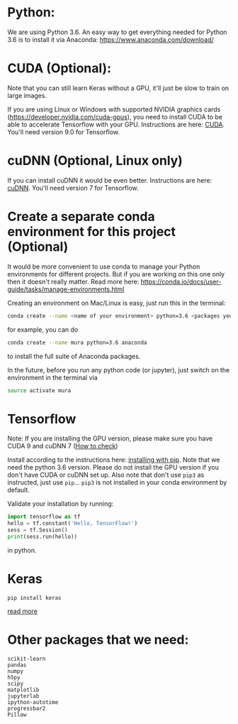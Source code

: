 # Python:
We are using Python 3.6. An easy way to get everything needed for Python 3.6 is to install it via Anaconda: https://www.anaconda.com/download/

# CUDA (Optional):
Note that you can still learn Keras without a GPU, it'll just be slow to train on large images.

If you are using Linux or Windows with supported NVIDIA graphics cards (https://developer.nvidia.com/cuda-gpus), you need to install CUDA to be able to accelerate Tensorflow with your GPU. Instructions are here: [CUDA](https://developer.nvidia.com/cuda-downloads). You'll need version 9.0 for Tensorflow.

# cuDNN (Optional, Linux only)
If you can install cuDNN it would be even better. Instructions are here: [cuDNN](https://docs.nvidia.com/deeplearning/sdk/cudnn-install/index.html). You'll need version 7 for Tensorflow.

# Create a separate conda environment for this project (Optional)
It would be more convenient to use conda to manage your Python environments for different projects. But if you are working on this one only then it doesn't really matter. Read more here: https://conda.io/docs/user-guide/tasks/manage-environments.html

Creating an environment on Mac/Linux is easy, just run this in the terminal:
```bash
conda create --name <name of your environment> python=3.6 <packages you want>
```

for example, you can do 
```bash
conda create --name mura python=3.6 anaconda
```
to install the full suite of Anaconda packages.

In the future, before you run any python code (or jupyter), just switch on the environment in the terminal via
```bash
source activate mura
```

# Tensorflow 
Note: If you are installing the GPU version, please make sure you have CUDA 9 and cuDNN 7 ([How to check](https://medium.com/@changrongko/nv-how-to-check-cuda-and-cudnn-version-e05aa21daf6c))

Install according to the instructions here: [installing with pip](https://www.tensorflow.org/install/install_linux#InstallingNativePip). Note that we need the python 3.6 version. Please do not install the GPU version if you don't have CUDA or cuDNN set up. Also note that don't use `pip3` as instructed, just use `pip`... `pip3` is not installed in your conda environment by default.

Validate your installation by running:
```python
import tensorflow as tf
hello = tf.constant('Hello, TensorFlow!')
sess = tf.Session()
print(sess.run(hello))
```
in python.

# Keras

```
pip install keras
```
[read more](https://keras.io/#installation)

# Other packages that we need:
```
scikit-learn
pandas
numpy
h5py
scipy
matplotlib
jupyterlab
ipython-autotime
progressbar2
Pillow
```
